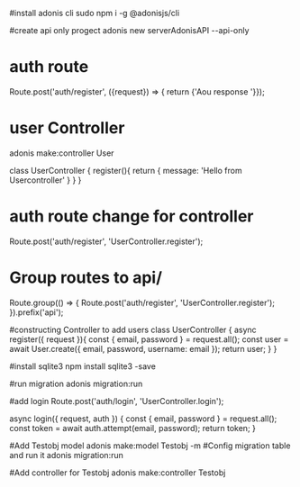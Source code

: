 #install adonis cli
sudo npm i -g @adonisjs/cli

#create api only progect
adonis new serverAdonisAPI --api-only

# auth route
Route.post('auth/register', ({request}) => { return {'Aou response '}});

# user Controller
adonis make:controller User

class UserController {
  register(){
    return {
      message: 'Hello from Usercontroller'
    }
  }
}

# auth route change for controller
Route.post('auth/register', 'UserController.register');

# Group routes to api/
Route.group(() => {
  Route.post('auth/register', 'UserController.register');
}).prefix('api');

#constructing Controller to add users
class UserController {
  async register({ request }){
    const { email, password } = request.all();
    const user = await User.create({
      email, 
      password,
      username: email
    });
    return user;
  }
}

#install sqlite3
npm install sqlite3 -save

#run migration
adonis migration:run

#add login
Route.post('auth/login', 'UserController.login');

  async login({ request, auth }) {
    const { email, password } = request.all();
    const token = await auth.attempt(email, password);
    return token;
  }

#Add Testobj model
adonis make:model Testobj -m
#Config migration table and run it
adonis migration:run

#Add controller for Testobj
adonis make:controller Testobj

